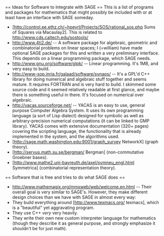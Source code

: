 == Ideas for Software to Integrate with SAGE ==
This is a list of programs and packages for mathematics that might possibly be included with or at least have an interface with SAGE someday.

 * [http://control.ee.ethz.ch/~hpeyrl/Projects/SOS/rational_sos.php Sums of Squares via Macaulay2]. This is related to http://www.cds.caltech.edu/sostools/
 * http://www.4ti2.de/ --  A software package for algebraic, geometric and combinatorial problems on linear spaces; I (=william) have made optional SAGE packages for this and written a very preliminary interface.  This depends on a linear programming package, which SAGE needs.
 * http://www.gnu.org/software/glpk/ -- Linear programming.  It's 1MB, and very easy to build.
 * http://www-sop.inria.fr/galaad/software/synaps/ -- It's a GPL'd C++ library for doing numerical and algebraic stuff together and seems mature.  It requires FORTRAN and is very hard to build.  I skimmed some source code and it seemed relatively readable at first glance, and maybe there is something useful in there.   It's focused on numerical over algebraic.
 * http://yacas.sourceforge.net/ --   		YACAS is an easy to use, general purpose Computer Algebra System. It uses 		its own programming language (a sort of Lisp dialect) designed for symbolic as well as 		arbitrary-precision numerical computations (it can be linked to GMP library). YACAS comes with 		extensive documentation (320+ pages) covering the scripting language, 		the functionality that is already implemented in the system, and the 		algorithms used.
 * [http://sage.math.washington.edu:9001/graph_survey NetworkX] (graph theory).
 * [http://servus.math.su.se/bergman/ Bergman] (non-commutative Groebner bases).
 * [http://www.mathe2.uni-bayreuth.de/axel/symneu_engl.html Symmetrica] (combinatorial representation theory).

== Software that is free and tries to do what SAGE does ==
 * http://www.mathemagix.org/mmxweb/web/welcome.en.html -- Their overall goal is very similar to SAGE's.  However, they make different design choices than we have with SAGE in almost every way:
  * They build everything around [http://www.texmacs.org/ texmacs], which is a "beautiful" yet aggravating program.
  * They use C++ *very* very heavily.
  * They write their own new custom interpreter language for mathematics (though they describe it as general purpose, and strongly emphasize it shouldn't be for just math).
